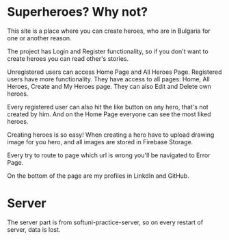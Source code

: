 # Superheroes? Why not?

This site is a place where you can create heroes, who are in Bulgaria for one or another reason.

The project has Login and Register functionality, so if you don't want to create heroes you can read other's stories.

Unregistered users can access Home Page and All Heroes Page.
Registered users have more functionality. They have access to all pages: Home, All Heroes, Create and My Heroes page. They can also Edit and Delete own heroes.

Every registered user can also hit the like button on any hero, that's not created by him. And on the Home Page everyone can see the most liked heroes.

Creating heroes is so easy! When creating a hero have to upload drawing image for you hero, and all images are stored in Firebase Storage.

Every try to route to page which url is wrong you'll be navigated to Error Page.

On the bottom of the page are my profiles in LinkdIn and GitHub.

# Server
The server part is from softuni-practice-server, so on every restart of server, data is lost.
